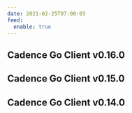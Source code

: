 ```yaml
---
date: 2021-02-25T07:00:03
feed:
  enable: true
---
```


## Cadence Go Client v0.16.0
<release-notes
  owner="uber-go"
  repo="cadence-client"
  tag="v0.16.0"
/>

## Cadence Go Client v0.15.0
<release-notes
  owner="uber-go"
  repo="cadence-client"
  tag="v0.15.0"
/>

## Cadence Go Client v0.14.0
<release-notes
  owner="uber-go"
  repo="cadence-client"
  tag="v0.14.0"
/>
